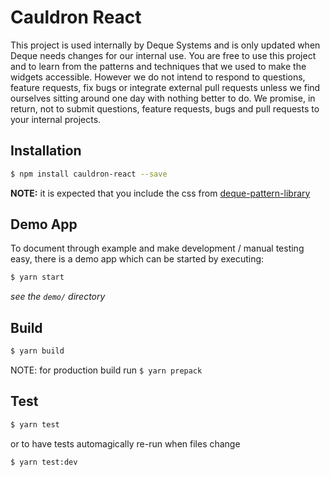 # Cauldron React

This project is used internally by Deque Systems and is only updated when Deque needs changes for our internal use. You are free to use this project and to learn from the patterns and techniques that we used to make the widgets accessible. However we do not intend to respond to questions, feature requests, fix bugs or integrate external pull requests unless we find ourselves sitting around one day with nothing better to do. We promise, in return, not to submit questions, feature requests, bugs and pull requests to your internal projects.

## Installation

```sh
$ npm install cauldron-react --save
```

**NOTE:** it is expected that you include the css from [deque-pattern-library](https://github.com/dequelabs/pattern-library)

## Demo App

To document through example and make development / manual testing easy, there is a demo app which can be started by executing:

```sh
$ yarn start
```

_see the `demo/` directory_

## Build

```sh
$ yarn build
```

NOTE: for production build run `$ yarn prepack`

## Test

```sh
$ yarn test
```

or to have tests automagically re-run when files change

```sh
$ yarn test:dev
```
